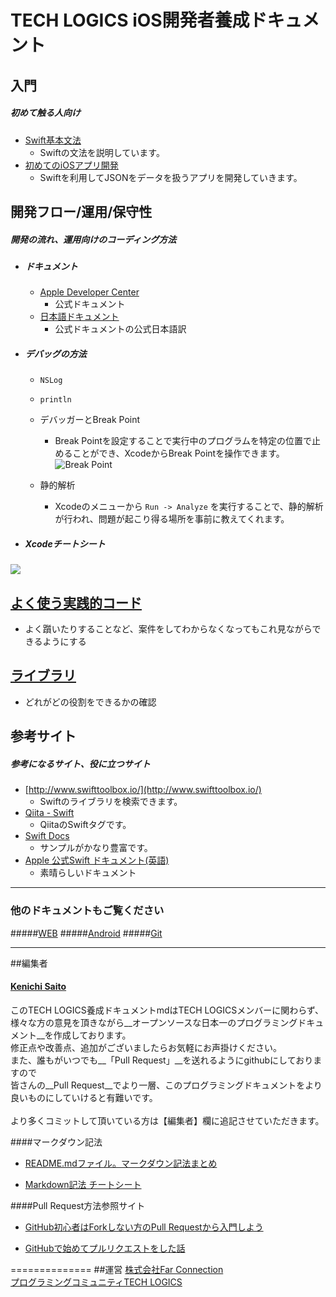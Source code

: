 # TECH LOGICS iOS開発者養成ドキュメント


## 入門

##### 初めて触る人向け

- [Swift基本文法](https://github.com/techlogics/iOS_Document/blob/master/swift_grammar.md)
	- Swiftの文法を説明しています。
- [初めてのiOSアプリ開発](https://github.com/techlogics/iOS_Document/blob/master/develop_application.md)
	- Swiftを利用してJSONをデータを扱うアプリを開発していきます。



## 開発フロー/運用/保守性

##### 開発の流れ、運用向けのコーディング方法


- ##### ドキュメント

	- [Apple Developer Center](http://developer.apple.com/ios/)
  		- 公式ドキュメント
	- [日本語ドキュメント](https://developer.apple.com/jp/devcenter/ios/library/japanese.html)
	  	- 公式ドキュメントの公式日本語訳
- ##### デバッグの方法
	-  `NSLog`
	- `println`
	- デバッガーとBreak Point
		
		- Break Pointを設定することで実行中のプログラムを特定の位置で止めることができ、XcodeからBreak Pointを操作できます。
![Break Point](https://www.evernote.com/shard/s324/sh/a00915b6-af19-4b0b-bae6-69d5bd95a4b8/92fda355a0d4243c/res/f59ddf16-27e3-4879-9de7-8f422d098a5f/debug.png)
	- 静的解析
		- Xcodeのメニューから `Run -> Analyze` を実行することで、静的解析が行われ、問題が起こり得る場所を事前に教えてくれます。

- ##### Xcodeチートシート
![](https://www.evernote.com/shard/s324/sh/df476421-d668-47d7-b958-8dafdf50c626/9e341ae8f7a0fbd3c6188089f256511f/deep/0/Fullscreen-12-25-14,-19-02.png)

## [よく使う実践的コード](https://github.com/techlogics/iOS_Document/blob/master/practice.md)

* よく躓いたりすることなど、案件をしてわからなくなってもこれ見ながらできるようにする


## [ライブラリ](https://github.com/techlogics/iOS_Document/)
* どれがどの役割をできるかの確認


## 参考サイト
##### 参考になるサイト、役に立つサイト
- [http://www.swifttoolbox.io/](http://www.swifttoolbox.io/)
	- Swiftのライブラリを検索できます。
- [Qiita - Swift](http://qiita.com/tags/swift)
	- QiitaのSwiftタグです。
- [Swift Docs](https://sites.google.com/a/gclue.jp/swift-docs/)
	- サンプルがかなり豊富です。
- [Apple 公式Swift ドキュメント(英語)](https://developer.apple.com/library/ios/documentation/Swift/Conceptual/Swift_Programming_Language/GuidedTour.html#//apple_ref/doc/uid/TP40014097-CH2-XID_1)
	- 素晴らしいドキュメント 
 
---

### 他のドキュメントもご覧ください
#####[WEB](https://github.com/techlogics/WEB_Document)
#####[Android](https://github.com/techlogics/Android_Document)
#####[Git](https://github.com/techlogics/Git_Document)

---

##編集者

#### [Kenichi Saito](https://github.com/tkcfjips/)

このTECH LOGICS養成ドキュメントmdはTECH LOGICSメンバーに関わらず、<br>
様々な方の意見を頂きながら__オープンソースな日本一のプログラミングドキュメント__を作成しております。<br>
修正点や改善点、追加がございましたらお気軽にお声掛けください。<br>
また、誰もがいつでも__「Pull Request」__を送れるようにgithubにしておりますので<br>
皆さんの__Pull Request__でより一層、このプログラミングドキュメントをより良いものにしていけると有難いです。<br><br>
より多くコミットして頂いている方は【編集者】欄に追記させていただきます。

####マークダウン記法

* [README.mdファイル。マークダウン記法まとめ](http://codechord.com/2012/01/readme-markdown/)

* [Markdown記法 チートシート](http://qiita.com/Qiita/items/c686397e4a0f4f11683d)

####Pull Request方法参照サイト

* [GitHub初心者はForkしない方のPull Requestから入門しよう](http://blog.qnyp.com/2013/05/28/pull-request-for-github-beginners/)

* [GitHubで始めてプルリクエストをした話](http://blog.9wick.com/2012/07/github-first-pul/)

==============
##運営
[株式会社Far Connection](http://farconnection.co.jp)  
[プログラミングコミュニティTECH LOGICS](http://techlogics.link)


